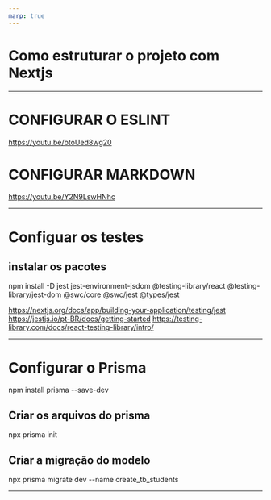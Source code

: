 ```yaml
---
marp: true
---
```


# Como estruturar o projeto com Nextjs

---

# CONFIGURAR O ESLINT
https://youtu.be/btoUed8wg20 

# CONFIGURAR MARKDOWN
https://youtu.be/Y2N9LswHNhc

---

# Configuar os testes

## instalar os pacotes

npm install -D jest jest-environment-jsdom @testing-library/react @testing-library/jest-dom @swc/core @swc/jest @types/jest


https://nextjs.org/docs/app/building-your-application/testing/jest
https://jestjs.io/pt-BR/docs/getting-started 
https://testing-library.com/docs/react-testing-library/intro/

---
# Configurar o Prisma

npm install prisma --save-dev

## Criar os arquivos do prisma
npx prisma init

## Criar a migração do modelo
npx prisma migrate dev --name create_tb_students

---